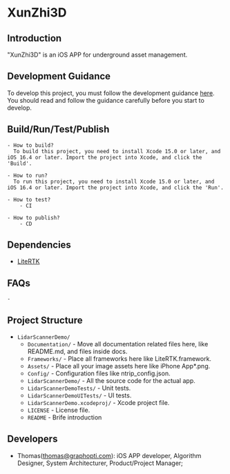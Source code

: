 # XunZhi3D

## Introduction
"XunZhi3D" is an iOS APP for underground asset management.

## Development Guidance
To develop this project, you must follow the development guidance [here](./Documentation/Develop_Guidance.md). You should read and follow the guidance carefully before you start to develop.


## Build/Run/Test/Publish
    - How to build?
      To build this project, you need to install Xcode 15.0 or later, and iOS 16.4 or later. Import the project into Xcode, and click the 'Build'.

    - How to run?
      To run this project, you need to install Xcode 15.0 or later, and iOS 16.4 or later. Import the project into Xcode, and click the 'Run'.

    - How to test?
        - CI

    - How to publish?
        - CD

## Dependencies
- [LiteRTK](./Frameworks/LiteRTK)

## FAQs
    - 

## Project Structure
- `LidarScannerDemo/`
  - `Documentation/` - Move all documentation related files here, like README.md, and files inside docs.
  - `Frameworks/` - Place all frameworks here like LiteRTK.framework.
  - `Assets/` - Place all your image assets here like iPhone App*.png.
  - `Config/` - Configuration files like ntrip_config.json.
  - `LidarScannerDemo/` - All the source code for the actual app.
  - `LidarScannerDemoTests/` - Unit tests.
  - `LidarScannerDemoUITests/` - UI tests.
  - `LidarScannerDemo.xcodeproj/` - Xcode project file.
  - `LICENSE` - License file.
  - `README` - Brife introduction 


## Developers
- Thomas(thomas@graphopti.com): iOS APP developer, Algorithm Designer, System Architecturer, Product/Project Manager;
 
